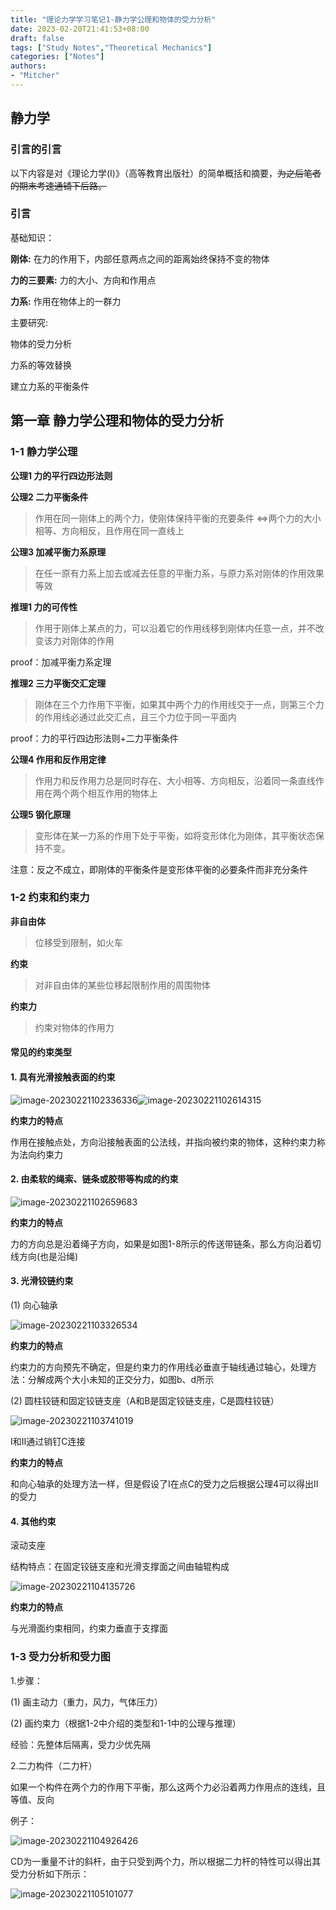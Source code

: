 ```yaml
---
title: "理论力学学习笔记1-静力学公理和物体的受力分析"
date: 2023-02-20T21:41:53+08:00
draft: false
tags: ["Study Notes","Theoretical Mechanics"]
categories: ["Notes"]
authors:
- "Mitcher"
---
```


## 静力学

### 引言的引言

以下内容是对《理论力学(I)》（高等教育出版社）的简单概括和摘要，~~为之后笔者的期末考速通铺下后路。~~

### 引言

基础知识：

**刚体:** 在力的作用下，内部任意两点之间的距离始终保持不变的物体

**力的三要素:** 力的大小、方向和作用点

**力系:** 作用在物体上的一群力

主要研究:

物体的受力分析

力系的等效替换

建立力系的平衡条件

## 第一章	静力学公理和物体的受力分析

### 1-1	静力学公理

**公理1	力的平行四边形法则**

**公理2	二力平衡条件**

> 作用在同一刚体上的两个力，使刚体保持平衡的充要条件 ⇔两个力的大小相等、方向相反，且作用在同一直线上

**公理3	加减平衡力系原理**

> 在任一原有力系上加去或减去任意的平衡力系，与原力系对刚体的作用效果等效

**推理1	力的可传性**

> 作用于刚体上某点的力，可以沿着它的作用线移到刚体内任意一点，并不改变该力对刚体的作用

proof：加减平衡力系定理

**推理2	三力平衡交汇定理**

> 刚体在三个力作用下平衡，如果其中两个力的作用线交于一点，则第三个力的作用线必通过此交汇点，且三个力位于同一平面内

proof：力的平行四边形法则+二力平衡条件

**公理4	作用和反作用定律**

> 作用力和反作用力总是同时存在、大小相等、方向相反，沿着同一条直线作用在两个两个相互作用的物体上

**公理5	钢化原理**

> 变形体在某一力系的作用下处于平衡，如将变形体化为刚体，其平衡状态保持不变。

注意：反之不成立，即刚体的平衡条件是变形体平衡的必要条件而非充分条件

### 1-2	约束和约束力

**非自由体**

> 位移受到限制，如火车

**约束**

> 对非自由体的某些位移起限制作用的周围物体

**约束力**

> 约束对物体的作用力

#### 常见的约束类型

#### 1. 具有光滑接触表面的约束

![image-20230221102336336](https://mitcher-1316637614.cos.ap-nanjing.myqcloud.com/test/image-20230221102336336.png)![image-20230221102614315](https://mitcher-1316637614.cos.ap-nanjing.myqcloud.com/test/image-20230221102614315.png)

**约束力的特点**

作用在接触点处，方向沿接触表面的公法线，并指向被约束的物体，这种约束力称为法向约束力

#### 2. 由柔软的绳索、链条或胶带等构成的约束

![image-20230221102659683](https://mitcher-1316637614.cos.ap-nanjing.myqcloud.com/test/image-20230221102659683.png)

**约束力的特点**

力的方向总是沿着绳子方向，如果是如图1-8所示的传送带链条，那么方向沿着切线方向(也是沿绳)

#### 3. 光滑铰链约束

(1)	向心轴承

![image-20230221103326534](https://mitcher-1316637614.cos.ap-nanjing.myqcloud.com/test/image-20230221103326534.png)

**约束力的特点**

约束力的方向预先不确定，但是约束力的作用线必垂直于轴线通过轴心，处理方法：分解成两个大小未知的正交分力，如图b、d所示

(2)	圆柱铰链和固定铰链支座（A和B是固定铰链支座，C是圆柱铰链）

![image-20230221103741019](https://mitcher-1316637614.cos.ap-nanjing.myqcloud.com/test/image-20230221103741019.png)

I和II通过销钉C连接

**约束力的特点**

和向心轴承的处理方法一样，但是假设了I在点C的受力之后根据公理4可以得出II的受力

#### 4. 其他约束

滚动支座

结构特点：在固定铰链支座和光滑支撑面之间由轴辊构成

![image-20230221104135726](https://mitcher-1316637614.cos.ap-nanjing.myqcloud.com/test/image-20230221104135726.png)

**约束力的特点**

与光滑面约束相同，约束力垂直于支撑面

### 1-3	受力分析和受力图

1.步骤：

(1)	画主动力（重力，风力，气体压力）

(2)	画约束力（根据1-2中介绍的类型和1-1中的公理与推理）

经验：先整体后隔离，受力少优先隔

2.二力构件（二力杆）

如果一个构件在两个力的作用下平衡，那么这两个力必沿着两力作用点的连线，且等值、反向

例子：

![image-20230221104926426](https://mitcher-1316637614.cos.ap-nanjing.myqcloud.com/test/image-20230221104926426.png)

CD为一重量不计的斜杆，由于只受到两个力，所以根据二力杆的特性可以得出其受力分析如下所示：

![image-20230221105101077](https://mitcher-1316637614.cos.ap-nanjing.myqcloud.com/test/image-20230221105101077.png)
